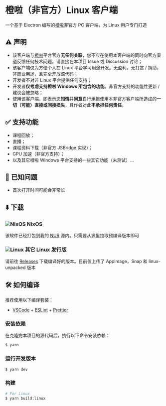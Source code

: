 # 橙啦（非官方）Linux 客户端

一个基于 Electron 编写的[橙啦](https://www.orangevip.com/)非官方 PC 客户端，为 Linux 用户专门打造

## ⚠️ 声明

- 该客户端与[橙啦](https://www.orangevip.com/)平台官方**无任何关联**，您不应在使用本客户端的同时向官方渠道反馈任何技术问题。请直接在本项目 Issue 或 Discussion 讨论；
- 该客户端仅为方便个人在 Linux 平台学习用途开发。无盈利，无打赏 / 捐助，非商业用途，且完全开放源代码；
- 开发者不对非 Linux 平台提供任何支持；
- 开发者**仅考虑支持橙啦 Windows 所包含的功能**。非官方支持的功能性更新 / 建议会被忽略；
- 使用该客户端，即表示您**知情**并**同意**自行承担使用本非官方客户端所造成的**一切（可能）直接或间接损失**，且作者对此**不承担任何责任**。

## ✅ 支持功能

- 课程回放；
- 直播；
- 课程资料下载（非官方 JSBridge 实现）；
- GPU 加速（非官方支持）；
- 以及其它橙啦 Windows 平台支持的一些其它功能（未测试）...

## 🚧 已知问题

- 首次打开时间可能会非常长

## ⬇️ 下载

### ![NixOS](https://raw.githubusercontent.com/unixporn/distro-icons/master/SVG/nixos.svg) NixOS

该软件已经打包到我的 [NUR](https://github.com/pokon548/nur-packages) 源内。只需要从源里拉取预编译版本即可

### ![Linux](https://raw.githubusercontent.com/unixporn/distro-icons/master/SVG/linux.svg) 其它 Linux 发行版

请前往 [Releases](https://github.com/pokon548/chengla-for-linux/releases) 下载编译好的版本。目前仅上传了 AppImage，Snap 和 linux-unpacked 版本

## 🛠️ 如何编译

推荐使用以下编译套装：

- [VSCode](https://code.visualstudio.com/) + [ESLint](https://marketplace.visualstudio.com/items?itemName=dbaeumer.vscode-eslint) + [Prettier](https://marketplace.visualstudio.com/items?itemName=esbenp.prettier-vscode)

### 安装依赖

在克隆完本项目的源代码后，执行以下命令安装依赖：

```bash
$ yarn
```

### 运行开发版本

```bash
$ yarn dev
```

### 构建

```bash
# For Linux
$ yarn build:linux
```
